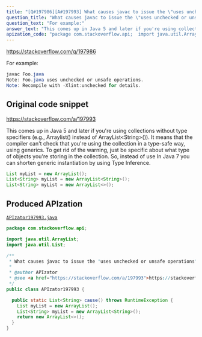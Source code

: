 ```yaml
---
title: "[Q#197986][A#197993] What causes javac to issue the \"uses unchecked or unsafe operations\" warning"
question_title: "What causes javac to issue the \"uses unchecked or unsafe operations\" warning"
question_text: "For example:"
answer_text: "This comes up in Java 5 and later if you're using collections without type specifiers (e.g., Arraylist() instead of ArrayList<String>()).  It means that the compiler can't check that you're using the collection in a type-safe way, using generics. To get rid of the warning, just be specific about what type of objects you're storing in the collection.  So, instead of use In Java 7 you can shorten generic instantiation by using Type Inference."
apization_code: "package com.stackoverflow.api;  import java.util.ArrayList; import java.util.List;  /**  * What causes javac to issue the \"uses unchecked or unsafe operations\" warning  *  * @author APIzator  * @see <a href=\"https://stackoverflow.com/a/197993\">https://stackoverflow.com/a/197993</a>  */ public class APIzator197993 {    public static List<String> cause() throws RuntimeException {     List myList = new ArrayList();     List<String> myList = new ArrayList<String>();     return new ArrayList<>();   } }"
---
```


https://stackoverflow.com/q/197986

For example:


```java
javac Foo.java
Note: Foo.java uses unchecked or unsafe operations.
Note: Recompile with -Xlint:unchecked for details.
```


## Original code snippet

https://stackoverflow.com/a/197993

This comes up in Java 5 and later if you&#x27;re using collections without type specifiers (e.g., Arraylist() instead of ArrayList&lt;String&gt;()).  It means that the compiler can&#x27;t check that you&#x27;re using the collection in a type-safe way, using generics.
To get rid of the warning, just be specific about what type of objects you&#x27;re storing in the collection.  So, instead of
use
In Java 7 you can shorten generic instantiation by using Type Inference.

```java
List myList = new ArrayList();
List<String> myList = new ArrayList<String>();
List<String> myList = new ArrayList<>();
```

## Produced APIzation

[`APIzator197993.java`](https://github.com/pasqualesalza/apization-temp-data/raw/master/apizations/java/APIzator197993.java)

```java
package com.stackoverflow.api;

import java.util.ArrayList;
import java.util.List;

/**
 * What causes javac to issue the "uses unchecked or unsafe operations" warning
 *
 * @author APIzator
 * @see <a href="https://stackoverflow.com/a/197993">https://stackoverflow.com/a/197993</a>
 */
public class APIzator197993 {

  public static List<String> cause() throws RuntimeException {
    List myList = new ArrayList();
    List<String> myList = new ArrayList<String>();
    return new ArrayList<>();
  }
}

```